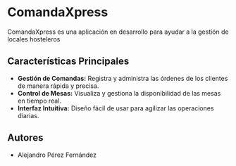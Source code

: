 # ComandaXpress
ComandaXpress es una aplicación en desarrollo para ayudar a la gestión de locales hosteleros

## Características Principales
- **Gestión de Comandas:** Registra y administra las órdenes de los clientes de manera rápida y precisa.
- **Control de Mesas:** Visualiza y gestiona la disponibilidad de las mesas en tiempo real.
- **Interfaz Intuitiva:** Diseño fácil de usar para agilizar las operaciones diarias.

## Autores
- Alejandro Pérez Fernández
